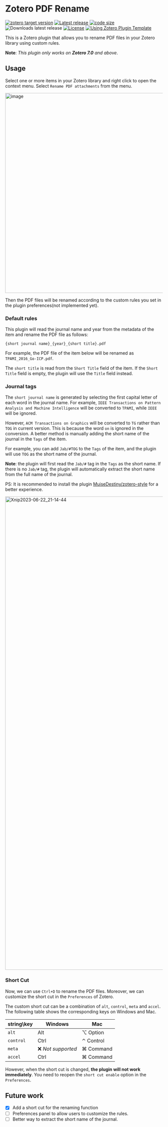 # Zotero PDF Rename

[![zotero target version](https://img.shields.io/badge/Zotero-7.0.*-green&logo=zotero&logoColor=CC2936)](https://www.zotero.org/support/beta_builds)
[![Latest release](https://img.shields.io/github/v/release/Theigrams/zotero-pdf-custom-rename)](https://github.com/Theigrams/zotero-pdf-custom-rename/releases)
[![code size](https://img.shields.io/github/languages/code-size/Theigrams/zotero-pdf-custom-rename)](#zotero-pdf-custom-rename)
![Downloads latest release](https://img.shields.io/github/downloads/Theigrams/zotero-pdf-custom-rename/latest/total?color=yellow)
[![License](https://img.shields.io/github/license/Theigrams/zotero-pdf-custom-rename)](https://github.com/Theigrams/zotero-pdf-custom-rename/blob/main/LICENSE)
[![Using Zotero Plugin Template](https://img.shields.io/badge/Using-Zotero%20Plugin%20Template-blue?style=flat-round&logo=github)](https://github.com/windingwind/zotero-plugin-template)

This is a Zotero plugin that allows you to rename PDF files in your Zotero library using custom rules.

**Note**: *This plugin only works on **Zotero 7.0** and above*.

## Usage

Select one or more items in your Zotero library and right click to open the context menu. Select `Rename PDF attachments` from the menu.

<img width="638" alt="image" src="https://github.com/Theigrams/zotero-pdf-custom-rename/assets/26341831/01f7ac99-0898-4a33-8377-a5ab2ed05eb8">

Then the PDF files will be renamed according to the custom rules you set in the plugin preferences(not implemented yet).

### Default rules

This plugin will read the journal name and year from the metadata of the item and rename the PDF file as follows:

```
{short journal name}_{year}_{short title}.pdf
```

For example, the PDF file of the item below will be renamed as `TPAMI_2016_Go-ICP.pdf`.

The `short title` is read from the `Short Title` field of the item. If the `Short Title` field is empty, the plugin will use the `Title` field instead.

### Journal tags

The `short journal name` is generated by selecting the first capital letter of each word in the journal name. For example, `IEEE Transactions on Pattern Analysis and Machine Intelligence` will be converted to `TPAMI`, while `IEEE` will be ignored.

However, `ACM Transactions on Graphics` will be converted to `TG` rather than `TOG` in current version. This is because the word `on` is ignored in the conversion.
A better method is manually adding the short name of the journal in the `Tags` of the item.

For example, you can add `Jab/#TOG` to the `Tags` of the item, and the plugin will use `TOG` as the short name of the journal.

**Note**: the plugin will first read the `Jab/#` tag in the `Tags` as the short name. If there is no `Jab/#` tag, the plugin will automatically extract the short name from the full name of the journal.

PS: It is recommended to install the plugin [MuiseDestiny/zotero-style](https://github.com/MuiseDestiny/zotero-style) for a better experience.

<img width="1510" alt="Xnip2023-06-22_21-14-44" src="https://github.com/Theigrams/zotero-pdf-custom-rename/assets/26341831/3ad15e33-a6dd-4429-a550-d3f58d9fddc1">

### Short Cut

Now, we can use `Ctrl+D` to rename the PDF files. Moreover, we can customize the short cut in the `Preferences` of Zotero. 

The custom short cut can be a combination of `alt`, `control`, `meta` and `accel`. The following table shows the corresponding keys on Windows and Mac.

| string\key | Windows            | Mac       |
| ---------- | ------------------ | --------- |
| `alt`      | Alt                | ⌥ Option  |
| `control`  | Ctrl               | ⌃ Control |
| `meta`     | ❌  *Not supported* | ⌘ Command |
| `accel`    | Ctrl               | ⌘ Command |

However, when the short cut is changed, **the plugin will not work immediately**. You need to reopen the `short cut enable` option in the `Preferences`.

## Future work

- [x] Add a short cut for the renaming function
- [ ] Preferences panel to allow users to customize the rules.
- [ ] Better way to extract the short name of the journal.
